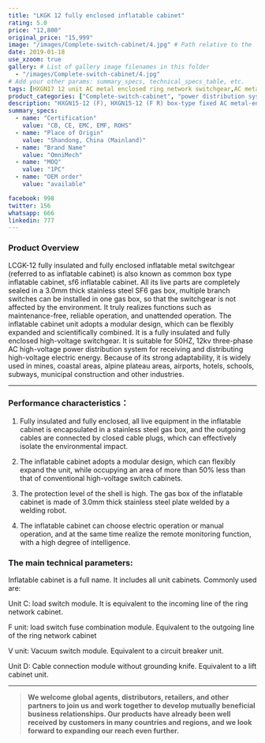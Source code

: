 ```yaml
---
title: "LKGK 12 fully enclosed inflatable cabinet"
rating: 5.0
price: "12,800"
original_price: "15,999"
image: "/images/Complete-switch-cabinet/4.jpg" # Path relative to the 'static' folder or use Hugo Pipes
date: 2019-01-18
use_xzoom: true
gallery: # List of gallery image filenames in this folder
  - "/images/Complete-switch-cabinet/4.jpg"
# Add your other params: summary_specs, technical_specs_table, etc.
tags: [HXGN17 12 unit AC metal enclosed ring network switchgear,AC metal enclosed ring network switchgear,12 unit AC metal enclosed ring network switchgear,power distribution system,ring network power supply,stable power distribution,electrical components,circuit breaking,isolation,protection,easy installation,easy maintenance,continuous and secure power supply]
product_categories: ["Complete-switch-cabinet", "power distribution system"]
description: "HXGN15-12 (F), HXGN15-12 (F R) box-type fixed AC metal-enclosed switchgear (hereinafter referred to as switchgear), suitable for rated voltage of 12KV, rated frequency of 50HZ, rated current of 630A and above A three-phase AC system powered by network cabinets or radial terminals, used for segmenting and branching of cable lines."
summary_specs:
  - name: "Certification"
    value: "CB, CE, EMC, EMF, ROHS"
  - name: "Place of Origin"
    value: "Shandong, China (Mainland)"
  - name: "Brand Name"
    value: "OmniMech"
  - name: "MOQ"
    value: "1PC"
  - name: "OEM order"
    value: "available"

facebook: 998
twitter: 156
whatsapp: 666
linkedin: 777    
---
```



### Product Overview


LCGK-12 fully insulated and fully enclosed inflatable metal switchgear (referred to as inflatable cabinet) is also known as common box type inflatable cabinet, sf6 inflatable cabinet. All its live parts are completely sealed in a 3.0mm thick stainless steel SF6 gas box, multiple branch switches can be installed in one gas box, so that the switchgear is not affected by the environment. It truly realizes functions such as maintenance-free, reliable operation, and unattended operation. The inflatable cabinet unit adopts a modular design, which can be flexibly expanded and scientifically combined. It is a fully insulated and fully enclosed high-voltage switchgear. It is suitable for 50HZ, 12kv three-phase AC high-voltage power distribution system for receiving and distributing high-voltage electric energy. Because of its strong adaptability, it is widely used in mines, coastal areas, alpine plateau areas, airports, hotels, schools, subways, municipal construction and other industries.

* * *

### Performance characteristics：

1. Fully insulated and fully enclosed, all live equipment in the inflatable cabinet is encapsulated in a stainless steel gas box, and the outgoing cables are connected by closed cable plugs, which can effectively isolate the environmental impact.

2. The inflatable cabinet adopts a modular design, which can flexibly expand the unit, while occupying an area of more than 50% less than that of conventional high-voltage switch cabinets.

3. The protection level of the shell is high. The gas box of the inflatable cabinet is made of 3.0mm thick stainless steel plate welded by a welding robot.

4. The inflatable cabinet can choose electric operation or manual operation, and at the same time realize the remote monitoring function, with a high degree of intelligence.


### The main technical parameters:

Inflatable cabinet is a full name. It includes all unit cabinets. Commonly used are:

Unit C: load switch module. It is equivalent to the incoming line of the ring network cabinet.

F unit: load switch fuse combination module. Equivalent to the outgoing line of the ring network cabinet

V unit: Vacuum switch module. Equivalent to a circuit breaker unit.

Unit D: Cable connection module without grounding knife. Equivalent to a lift cabinet unit.
* * *

> **We welcome global agents, distributors, retailers, and other partners to join us and work together to develop mutually beneficial business relationships. Our products have already been well received by customers in many countries and regions, and we look forward to expanding our reach even further.**


